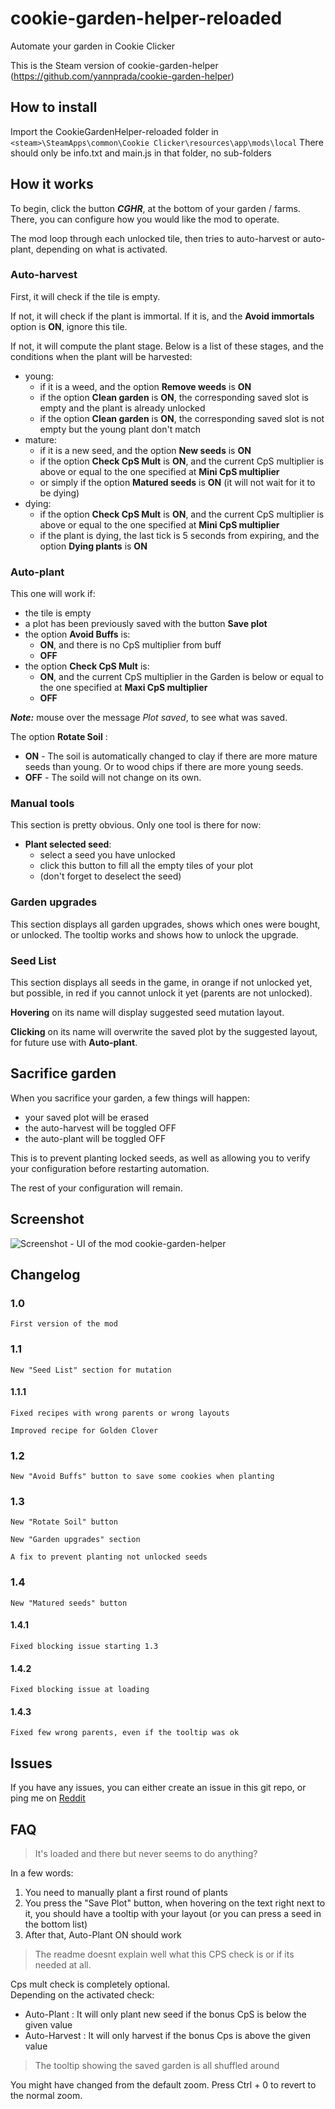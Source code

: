 # cookie-garden-helper-reloaded

Automate your garden in Cookie Clicker

This is the Steam version of cookie-garden-helper (https://github.com/yannprada/cookie-garden-helper)

## How to install

Import the CookieGardenHelper-reloaded folder in `<steam>\SteamApps\common\Cookie Clicker\resources\app\mods\local`
There should only be info.txt and main.js in that folder, no sub-folders

## How it works

To begin, click the button ***CGHR***, at the bottom of your
garden / farms. There, you can configure how you would like the mod to operate.

The mod loop through each unlocked tile, then tries to auto-harvest
or auto-plant, depending on what is activated.

### Auto-harvest

First, it will check if the tile is empty.

If not, it will check if the plant is immortal. If it is, and the **Avoid immortals** option is **ON**, ignore this tile.

If not, it will compute the plant stage. Below is a list of these stages, and
the conditions when the plant will be harvested:

- young:
  - if it is a weed, and the option **Remove weeds** is **ON**
  - if the option **Clean garden** is **ON**, the corresponding saved slot is
  empty and the plant is already unlocked
  - if the option **Clean garden** is **ON**, the corresponding saved slot is
  not empty but the young plant don't match
- mature:
  - if it is a new seed, and the option **New seeds** is **ON**
  - if the option **Check CpS Mult** is **ON**, and the current CpS multiplier
  is above or equal to the one specified at **Mini CpS multiplier**
  - or simply if the option **Matured seeds** is **ON** (it will not wait for it to be dying)
- dying:
  - if the option **Check CpS Mult** is **ON**, and the current CpS
  multiplier is above or equal to the one specified at
**Mini CpS multiplier**
  - if the plant is dying, the last tick is 5 seconds from expiring,
  and the option **Dying plants** is **ON**

### Auto-plant

This one will work if:

- the tile is empty
- a plot has been previously saved with the button **Save plot**
- the option **Avoid Buffs** is:
  - **ON**, and there is no CpS multiplier from buff
  - **OFF**
- the option **Check CpS Mult** is:
  - **ON**, and the current CpS multiplier in the Garden is
below or equal to the one specified at **Maxi CpS multiplier**
  - **OFF**

***Note:*** mouse over the message *Plot saved*, to see what was saved.

The option **Rotate Soil** :
  - **ON** - The soil is automatically changed to clay if there are more mature seeds than young. Or to wood chips if there are more young seeds.
  - **OFF** - The soild will not change on its own.

### Manual tools

This section is pretty obvious. Only one tool is there for now:

- **Plant selected seed**:
  - select a seed you have unlocked
  - click this button to fill all the empty tiles of your plot
  - (don't forget to deselect the seed)

### Garden upgrades

This section displays all garden upgrades, shows which ones were bought, or unlocked. The tooltip works and shows how to unlock the upgrade.

### Seed List

This section displays all seeds in the game, in orange if not unlocked yet, but possible, in red if you cannot unlock it yet (parents are not unlocked).

**Hovering** on its name will display suggested seed mutation layout.

**Clicking** on its name will overwrite the saved plot by the suggested layout, for future use with **Auto-plant**.

## Sacrifice garden

When you sacrifice your garden, a few things will happen:

- your saved plot will be erased
- the auto-harvest will be toggled OFF
- the auto-plant will be toggled OFF

This is to prevent planting locked seeds, as well as allowing you to verify your
configuration before restarting automation.

The rest of your configuration will remain.

## Screenshot

![Screenshot - UI of the mod cookie-garden-helper](/img/cookie-garden-helper.png?raw=true "UI")

## Changelog

### 1.0

`First version of the mod`

### 1.1

`New "Seed List" section for mutation`

#### 1.1.1

`Fixed recipes with wrong parents or wrong layouts`

`Improved recipe for Golden Clover`

### 1.2

`New "Avoid Buffs" button to save some cookies when planting`

### 1.3

`New "Rotate Soil" button`

`New "Garden upgrades" section`

`A fix to prevent planting not unlocked seeds`

### 1.4

`New "Matured seeds" button`

#### 1.4.1

`Fixed blocking issue starting 1.3`

#### 1.4.2

`Fixed blocking issue at loading`

#### 1.4.3

`Fixed few wrong parents, even if the tooltip was ok`

## Issues

If you have any issues, you can either create an issue in this git repo, or ping me on [Reddit](https://old.reddit.com/r/CookieClicker/comments/phxdge/garden_helper_for_steam_version/)

## FAQ

> It's loaded and there but never seems to do anything?

In a few words:  
1. You need to manually plant a first round of plants  
2. You press the "Save Plot" button, when hovering on the text right next to it, you should have a tooltip with your layout (or you can press a seed in the bottom list)  
3. After that, Auto-Plant ON should work  

> The readme doesnt explain well what this CPS check is or if its needed at all.

Cps mult check is completely optional.  
Depending on the activated check:  
- Auto-Plant : It will only plant new seed if the bonus CpS is below the given value  
- Auto-Harvest : It will only harvest if the bonus Cps is above the given value

> The tooltip showing the saved garden is all shuffled around

You might have changed from the default zoom. Press Ctrl + 0 to revert to the normal zoom.